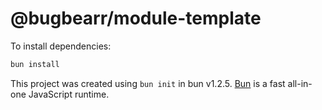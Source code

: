 # @bugbearr/module-template

To install dependencies:

```bash
bun install
```

This project was created using `bun init` in bun v1.2.5. [Bun](https://bun.sh) is a fast all-in-one JavaScript runtime.
